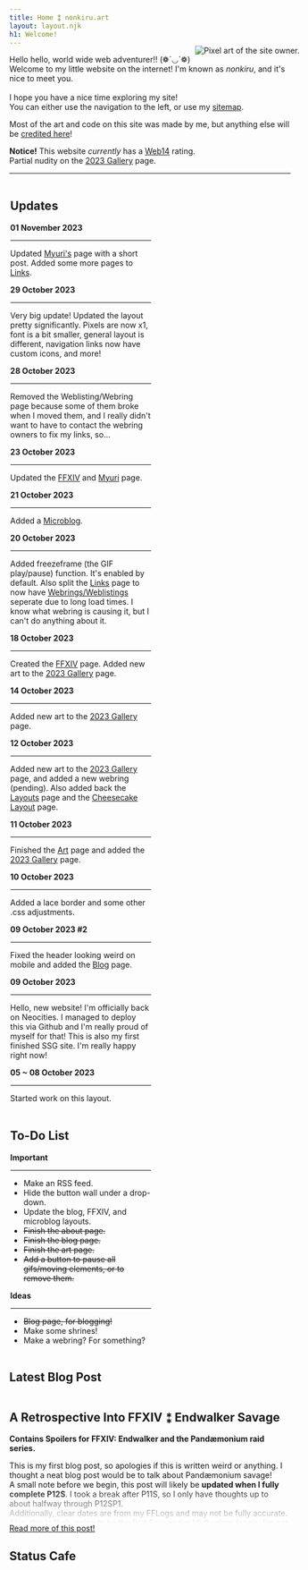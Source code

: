 ```yaml
---
title: Home ⁑ nonkiru.art
layout: layout.njk
h1: Welcome!
---
```

<div class="freezeframe" id="mobilepixelfix" style="float: right; margin: -1rem;"><img src="/assets/img/nonkiru_small.webp" alt="Pixel art of the site owner."></div>

Hello hello, world wide web adventurer!! (❁´◡`❁) 
<br>Welcome to my little website on the internet! I'm known as *nonkiru*, and it's nice to meet you.
<br><br>I hope you have a nice time exploring my site! 
<br>You can either use the navigation to the left, or use my <a href="/sitemap/">sitemap</a>. 

Most of the art and code on this site was made by me, but anything else will be <a href="/credits/">credited here</a>!

<b>Notice!</b> This website <i>currently</i> has a [Web14](http://www.mabsland.com/Adoption.html) rating.
<br>Partial nudity on the <a href="/art_2023/">2023 Gallery</a> page.

<hr>

<div class="flex">

<div id="minibox" style="max-width: 50%; padding: 0.1rem;">
<h2> Updates </h2>
<div class="update_box" tabindex="0">

<b>01 November 2023</b>
<hr>

Updated <a href="/ffxiv/myuri/">Myuri's</a> page with a short post. Added some more pages to <a href="/links/">Links</a>.

<b>29 October 2023</b>
<hr>

Very big update! Updated the layout pretty significantly. Pixels are now x1, font is a bit smaller, general layout is different, navigation links now have custom icons, and more!

<b>28 October 2023</b>
<hr>

Removed the Weblisting/Webring page because some of them broke when I moved them, and I really didn't want to have to contact the webring owners to fix my links, so...

<b>23 October 2023</b>
<hr>

Updated the <a href="/ffxiv/">FFXIV</a> and <a href="/ffxiv/myuri">Myuri</a> page.

<b>21 October 2023</b>
<hr>

Added a <a href="https://thoughts.nonkiru.art/">Microblog</a>.

<b>20 October 2023</b>
<hr>

Added freezeframe (the GIF play/pause) function. It's enabled by default. Also split the <a href="/links/">Links</a> page to now have <a href="/webrings_weblistings/">Webrings/Weblistings</a> seperate due to long load times. I know what webring is causing it, but I can't do anything about it.

<b>18 October 2023</b>
<hr>

Created the <a href="/ffxiv/">FFXIV</a> page. Added new art to the <a href="/art_2023/">2023 Gallery</a> page.

<b>14 October 2023</b>
<hr>

Added new art to the <a href="/art_2023/">2023 Gallery</a> page.

<b>12 October 2023</b>
<hr>

Added new art to the <a href="/art_2023/">2023 Gallery</a> page, and added a new webring (pending). Also added back the <a href="/layouts/">Layouts</a> page and the <a href="/layouts/cheesecake/">Cheesecake Layout</a> page.

<b>11 October 2023</b>
<hr>

Finished the <a href="/art/">Art</a> page and added the <a href="/art_2023/">2023 Gallery</a> page.

<b>10 October 2023</b>
<hr>

Added a lace border and some other .css adjustments.

<b>09 October 2023 #2</b>
<hr>

Fixed the header looking weird on mobile and added the <a href="/blog/">Blog</a> page.

<b>09 October 2023</b>
<hr>

Hello, new website! I'm officially back on Neocities.
I managed to deploy this via Github and I'm really proud of myself for that! This is also my first finished SSG site. I'm really happy right now!

<b>05 ~ 08 October 2023</b>
<hr>

Started work on this layout.

</div>
</div>

<div id="minibox2" style="max-width: 50%; padding: 0.1rem;">
<h2> To-Do List </h2>
<div class="update_box" tabindex="0">
    <b>Important</b>
    <hr>
    <ul>
        <li>Make an RSS feed.</li>
        <li>Hide the button wall under a drop-down.</li>
        <li>Update the blog, FFXIV, and microblog layouts.</li>
        <li><s>Finish the about page.</s></li>
        <li><s>Finish the blog page.</s></li>
        <li><s>Finish the art page.</s></li>
        <li><s>Add a button to pause all gifs/moving elements, or to remove them.</s></li>
    </ul>
    <b>Ideas</b>
    <hr>
    <ul>
        <li><s>Blog page, for blogging!</s></li>
        <li>Make some shrines!</li>
        <li>Make a webring? For something?</li>
    </ul>
</div>
</div>

</div>

<h2>Latest Blog Post</h2>
<div class="statuscafe" style="overflow-y: hidden;">
<h2>A Retrospective Into FFXIV ⁑ Endwalker Savage</h2>
<div style="height: 10rem; -webkit-mask-image: linear-gradient(180deg, #000 60%, transparent);">

**Contains Spoilers for FFXIV: Endwalker and the Pandæmonium raid series.**

This is my first blog post, so apologies if this is written weird or anything. I thought a neat blog post would be to talk about Pandæmonium savage!
<br>A small note before we begin, this post will likely be **updated when I fully complete P12S**. I took a break after P11S, so I only have thoughts up to about halfway through P12SP1.
<br>Additionally, clear dates are from my FFLogs and may not be fully accurate.
<br>Also, this is likely going to be the first Savage tier I fully clear (again, I'm not done quite yet) so keep that in mind while you read my rambles.
</div>
<a href="/blog/a_retrospective_into_ffxiv_endwalker_savage/">Read more of this post!</a>
</div>

## Status Cafe

<div class="statuscafe">
    <div id="statuscafe"><div id="statuscafe-username"></div><div id="statuscafe-content"></div></div><script src="https://status.cafe/current-status.js?name=nonkiru" defer></script>
</div>
